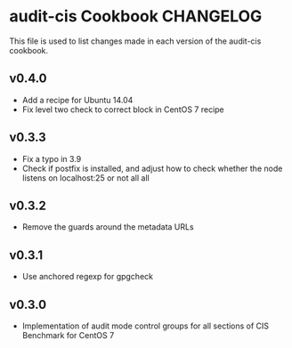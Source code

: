 audit-cis Cookbook CHANGELOG
============================
This file is used to list changes made in each version of the audit-cis cookbook.

## v0.4.0

* Add a recipe for Ubuntu 14.04
* Fix level two check to correct block in CentOS 7 recipe

## v0.3.3

* Fix a typo in 3.9
* Check if postfix is installed, and adjust how to check whether the node listens on localhost:25 or not all all

## v0.3.2

* Remove the guards around the metadata URLs

## v0.3.1

* Use anchored regexp for gpgcheck

## v0.3.0

* Implementation of audit mode control groups for all sections of CIS Benchmark for CentOS 7
